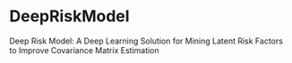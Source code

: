# DeepRiskModel
Deep Risk Model: A Deep Learning Solution for Mining Latent Risk Factors to Improve Covariance Matrix Estimation
